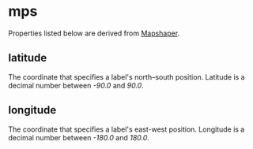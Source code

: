 # mps

Properties listed below are derived from [Mapshaper](https://github.com/mbloch/mapshaper).

## latitude

The coordinate that specifies a label's north–south position. Latitude is a decimal number between _-90.0_ and _90.0_.

## longitude

The coordinate that specifies a label's east-west position. Longitude is a decimal number between _-180.0_ and _180.0_.
